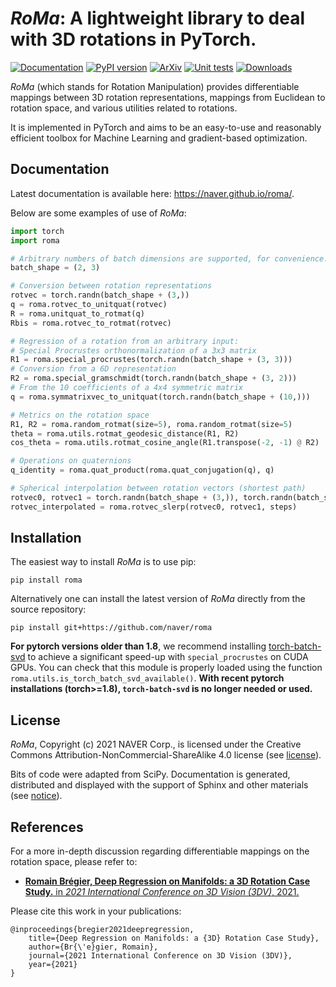 # *RoMa*: A lightweight library to deal with 3D rotations in PyTorch.
[![Documentation](https://img.shields.io/badge/Documentation--33cb56)](https://naver.github.io/roma/)
[![PyPI version](https://badge.fury.io/py/roma.svg)](https://badge.fury.io/py/roma)
[![ArXiv](https://img.shields.io/badge/arXiv-2103.16317-33cb56)](https://arxiv.org/abs/2103.16317)
[![Unit tests](https://github.com/naver/roma/actions/workflows/main.yml/badge.svg)](https://github.com/naver/roma/actions/workflows/main.yml)
[![Downloads](https://pepy.tech/badge/roma)](https://pepy.tech/project/roma)

*RoMa* (which stands for Rotation Manipulation) provides differentiable mappings between 3D rotation representations, mappings from Euclidean to rotation space, and various utilities related to rotations.

It is implemented in PyTorch and aims to be an easy-to-use and reasonably efficient toolbox for Machine Learning and gradient-based optimization.

## Documentation
Latest documentation is available here: https://naver.github.io/roma/.

Below are some examples of use of *RoMa*:
```python
import torch
import roma

# Arbitrary numbers of batch dimensions are supported, for convenience.
batch_shape = (2, 3)

# Conversion between rotation representations
rotvec = torch.randn(batch_shape + (3,))
q = roma.rotvec_to_unitquat(rotvec)
R = roma.unitquat_to_rotmat(q)
Rbis = roma.rotvec_to_rotmat(rotvec)

# Regression of a rotation from an arbitrary input:
# Special Procrustes orthonormalization of a 3x3 matrix
R1 = roma.special_procrustes(torch.randn(batch_shape + (3, 3)))
# Conversion from a 6D representation
R2 = roma.special_gramschmidt(torch.randn(batch_shape + (3, 2)))
# From the 10 coefficients of a 4x4 symmetric matrix
q = roma.symmatrixvec_to_unitquat(torch.randn(batch_shape + (10,)))

# Metrics on the rotation space
R1, R2 = roma.random_rotmat(size=5), roma.random_rotmat(size=5)
theta = roma.utils.rotmat_geodesic_distance(R1, R2)
cos_theta = roma.utils.rotmat_cosine_angle(R1.transpose(-2, -1) @ R2)

# Operations on quaternions
q_identity = roma.quat_product(roma.quat_conjugation(q), q)

# Spherical interpolation between rotation vectors (shortest path)
rotvec0, rotvec1 = torch.randn(batch_shape + (3,)), torch.randn(batch_shape + (3,))
rotvec_interpolated = roma.rotvec_slerp(rotvec0, rotvec1, steps)
```


## Installation
The easiest way to install *RoMa* is to use pip:
```
pip install roma
```

Alternatively one can install the latest version of *RoMa* directly from the source repository:
```
pip install git+https://github.com/naver/roma
```

**For pytorch versions older than 1.8**, we recommend installing [torch-batch-svd](https://github.com/KinglittleQ/torch-batch-svd)
to achieve a significant speed-up with `special_procrustes` on CUDA GPUs.
You can check that this module is properly loaded using the function `roma.utils.is_torch_batch_svd_available()`.
**With recent pytorch installations (torch>=1.8), `torch-batch-svd` is no longer needed or used.**


## License
*RoMa*, Copyright (c) 2021 NAVER Corp., is licensed under the Creative Commons Attribution-NonCommercial-ShareAlike 4.0 license (see [license](https://github.com/naver/roma/blob/master/LICENSE)).

Bits of code were adapted from SciPy. Documentation is generated, distributed and displayed with the support of Sphinx and other materials (see [notice](https://github.com/naver/roma/blob/master/NOTICE)).

## References
For a more in-depth discussion regarding differentiable mappings on the rotation space, please refer to:
- [__Romain Brégier, Deep Regression on Manifolds: a 3D Rotation Case Study.__ in _2021 International Conference on 3D Vision (3DV)_, 2021.](https://arxiv.org/abs/2103.16317)

Please cite this work in your publications:
```
@inproceedings{bregier2021deepregression,
	title={Deep Regression on Manifolds: a {3D} Rotation Case Study},
	author={Br{\'e}gier, Romain},
	journal={2021 International Conference on 3D Vision (3DV)},
	year={2021}
}
```

